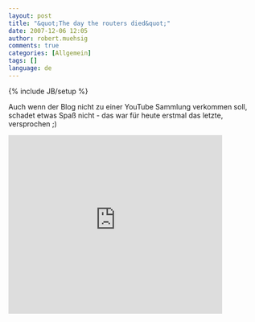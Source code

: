```yaml
---
layout: post
title: "&quot;The day the routers died&quot;"
date: 2007-12-06 12:05
author: robert.muehsig
comments: true
categories: [Allgemein]
tags: []
language: de
---
```

{% include JB/setup %}
<p>Auch wenn der Blog nicht zu einer YouTube Sammlung verkommen soll, schadet etwas Spaß nicht - das war für heute erstmal das letzte, versprochen&nbsp;;)</p> <p><embed src="http://www.youtube.com/v/_y36fG2Oba0&amp;rel=1" width="425" height="355" type="application/x-shockwave-flash" wmode="transparent"></p></embed>
